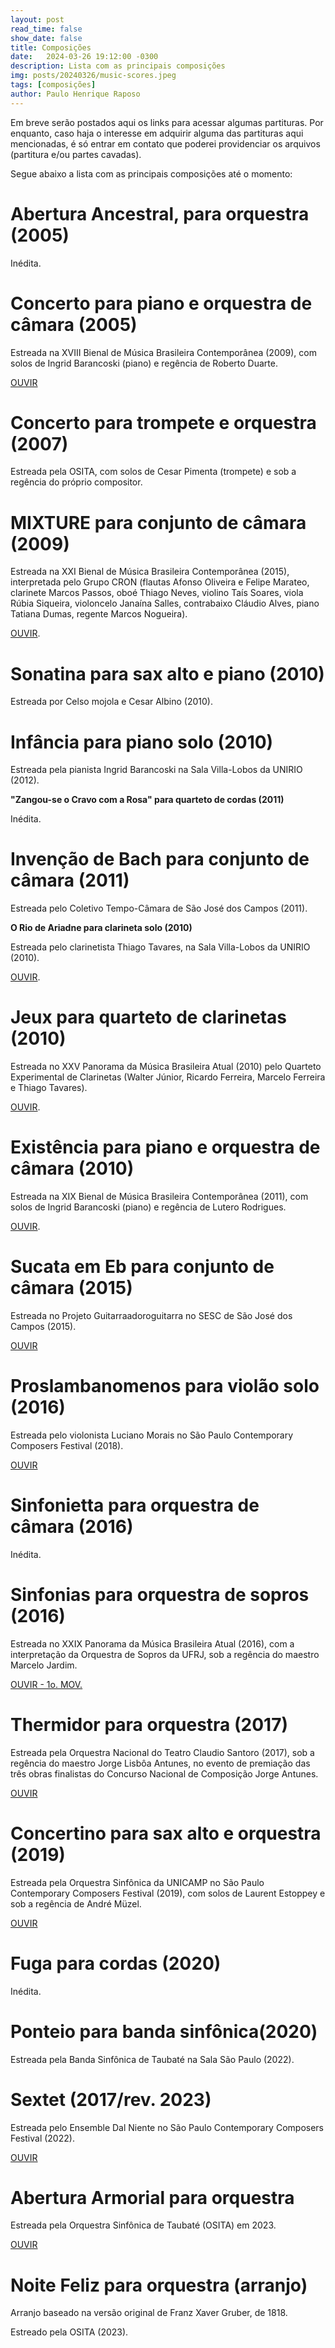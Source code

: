 ```yaml
---
layout: post
read_time: false
show_date: false
title: Composições
date:   2024-03-26 19:12:00 -0300  
description: Lista com as principais composições
img: posts/20240326/music-scores.jpeg 
tags: [composições]
author: Paulo Henrique Raposo
---
```


Em breve serão postados aqui os links para acessar algumas partituras. Por enquanto, caso haja o interesse em adquirir alguma das partituras aqui mencionadas, é só entrar em contato que poderei providenciar os arquivos (partitura e/ou partes cavadas). 

Segue abaixo a lista com as principais composições até o momento:  

# **Abertura Ancestral, para orquestra (2005)** 
  
Inédita. 


# **Concerto para piano e orquestra de câmara (2005)** 
 
Estreada na XVIII Bienal de Música Brasileira Contemporânea (2009), com solos de Ingrid Barancoski (piano) e regência de Roberto Duarte. 
 
[OUVIR](https://soundcloud.com/paulo-hg-raposo/concerto)
 
 
# **Concerto para trompete e orquestra (2007)**
 
Estreada pela OSITA, com solos de Cesar Pimenta (trompete) e sob a regência do próprio compositor.
 
 
# **MIXTURE para conjunto de câmara (2009)**
 
Estreada na XXI Bienal de Música Brasileira Contemporânea (2015), interpretada pelo Grupo CRON (flautas Afonso Oliveira e Felipe Marateo, clarinete Marcos Passos, oboé Thiago Neves, violino Taís Soares, viola Rúbia Siqueira, violoncelo Janaína Salles, contrabaixo Cláudio Alves, piano Tatiana Dumas, regente Marcos Nogueira).
 
[OUVIR](https://www.youtube.com/watch?v=g1VViCEua5A). 
 
 
# **Sonatina para sax alto e piano (2010)**  
 
Estreada por Celso mojola e Cesar Albino (2010).  
 
 
# **Infância para piano solo (2010)** 
 
Estreada pela pianista Ingrid Barancoski na Sala Villa-Lobos da UNIRIO (2012).
 
 
**"Zangou-se o Cravo com a Rosa" para quarteto de cordas (2011)**
 
Inédita. 
 
 
# **Invenção de Bach para conjunto de câmara (2011)**  
 
Estreada pelo Coletivo Tempo-Câmara de São José dos Campos (2011).
 
 
**O Rio de Ariadne para clarineta solo (2010)** 
   
Estreada pelo clarinetista Thiago Tavares, na Sala Villa-Lobos da UNIRIO (2010).
 
[OUVIR](https://www.youtube.com/watch?v=TvO5azEPL8c). 
 
 
# **Jeux para quarteto de clarinetas (2010)** 
   
Estreada no XXV Panorama da Música Brasileira Atual (2010) pelo Quarteto Experimental de Clarinetas (Walter Júnior, Ricardo Ferreira, Marcelo Ferreira e Thiago Tavares).
 
[OUVIR](https://www.youtube.com/watch?v=J9EyZusG5IU). 
 
 
# **Existência para piano e orquestra de câmara (2010)**  
 
Estreada na XIX Bienal de Música Brasileira Contemporânea (2011), com solos de Ingrid Barancoski (piano) e regência de Lutero Rodrigues.
 
[OUVIR](https://soundcloud.com/paulo-hg-raposo/exist-ncia). 
 
 
# **Sucata em Eb para conjunto de câmara (2015)** 
 
Estreada no Projeto Guitarraadoroguitarra no SESC de São José dos Campos (2015). 
 
[OUVIR](https://soundcloud.com/guitarraadoroguitarra/sucata-em-eb-paulo-henrique-raposo)
 
 
# **Proslambanomenos para violão solo (2016)** 
 
Estreada pelo violonista Luciano Morais no São Paulo Contemporary Composers Festival (2018).
 
[OUVIR](https://soundcloud.com/paulo-hg-raposo/paulo-henrique-raposo-proslambanomenos)
 
 
# **Sinfonietta para orquestra de câmara (2016)** 
 
Inédita.
 
 
# **Sinfonias para orquestra de sopros (2016)** 
 
Estreada no XXIX Panorama da Música Brasileira Atual (2016), com a interpretação da Orquestra de Sopros da UFRJ, sob a regência do maestro Marcelo Jardim.
 
[OUVIR - 1o. MOV.](https://www.youtube.com/watch?v=4SeiKYftQbM&list=PLCfu0tyqPiECDf35ZT4aJj9ERWhnWGQmu&index=25)
 
 
# **Thermidor para orquestra (2017)**    
 
Estreada pela Orquestra Nacional do Teatro Claudio Santoro (2017), sob a regência do maestro Jorge Lisbôa Antunes, no evento de premiação das três obras finalistas do Concurso Nacional de Composição Jorge Antunes.
 
[OUVIR](https://www.youtube.com/watch?v=0Z44P1SyafU)
 
 
# **Concertino para sax alto e orquestra (2019)** 
 
Estreada pela Orquestra Sinfônica da UNICAMP no São Paulo Contemporary Composers Festival (2019), com solos de Laurent Estoppey e sob a regência de André Müzel.
 
[OUVIR](https://www.youtube.com/watch?v=vNjjnDGgjqg)
  
  
# **Fuga para cordas (2020)**  
 
Inédita.
 
 
# **Ponteio para banda sinfônica(2020)** 
 
Estreada pela Banda Sinfônica de Taubaté na Sala São Paulo (2022).
 
 
# **Sextet (2017/rev. 2023)** 
 
Estreada pelo Ensemble Dal Niente no São Paulo Contemporary Composers Festival (2022).
 
[OUVIR](https://www.youtube.com/watch?v=a_sOSjA4Xr8)
 
 
# **Abertura Armorial para orquestra** 
 
Estreada pela Orquestra Sinfônica de Taubaté (OSITA) em 2023.
 
[OUVIR](https://www.youtube.com/watch?v=AW1GTT9KSYI)
 
 
# **Noite Feliz para orquestra (arranjo)**  
 
Arranjo baseado na versão original de Franz Xaver Gruber, de 1818.  
 
Estreado pela OSITA (2023).

